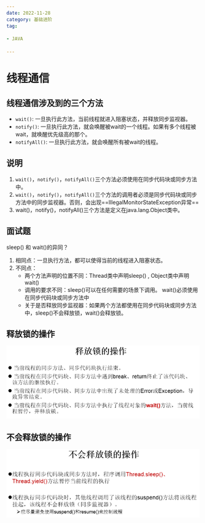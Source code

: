 ```yaml
---
date: 2022-11-28
category: 基础进阶
tag:

- JAVA

---
```


# 线程通信

## 线程通信涉及到的三个方法

- `wait()`: 一旦执行此方法，当前线程就进入阻塞状态，并释放同步监视器。
- `notify()`: 一旦执行此方法，就会唤醒被wait的一个线程。如果有多个线程被wait，就唤醒优先级高的那个。
- `notifyAll()`: 一旦执行此方法，就会唤醒所有被wait的线程。

## 说明

1. `wait()`，`notify()`，`notifyAll()`三个方法必须使用在同步代码块或同步方法中。
2. `wait()`，`notify()`，`notifyAll()`三个方法的调用者必须是同步代码块或同步方法中的同步监视器。否则，会出现==IllegalMonitorStateException异常==
3. wait()，notify()，notifyAll()三个方法是定义在java.lang.Object类中。

## 面试题

sleep() 和 wait()的异同？

1. 相同点：一旦执行方法，都可以使得当前的线程进入阻塞状态。
2. 不同点：
    - 两个方法声明的位置不同：Thread类中声明sleep() , Object类中声明wait()
    - 调用的要求不同：sleep()可以在任何需要的场景下调用。 wait()必须使用在同步代码块或同步方法中
    - 关于是否释放同步监视器：如果两个方法都使用在同步代码块或同步方法中，sleep()不会释放锁，wait()会释放锁。

## 释放锁的操作

![img.png](../images/notify1.png)

## 不会释放锁的操作

![img.png](../images/notify2.png)

